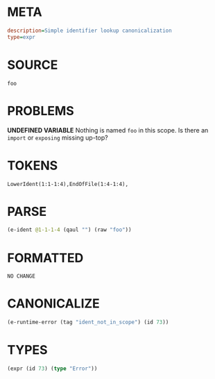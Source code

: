 # META
~~~ini
description=Simple identifier lookup canonicalization
type=expr
~~~
# SOURCE
~~~roc
foo
~~~
# PROBLEMS
**UNDEFINED VARIABLE**
Nothing is named `foo` in this scope.
Is there an `import` or `exposing` missing up-top?

# TOKENS
~~~zig
LowerIdent(1:1-1:4),EndOfFile(1:4-1:4),
~~~
# PARSE
~~~clojure
(e-ident @1-1-1-4 (qaul "") (raw "foo"))
~~~
# FORMATTED
~~~roc
NO CHANGE
~~~
# CANONICALIZE
~~~clojure
(e-runtime-error (tag "ident_not_in_scope") (id 73))
~~~
# TYPES
~~~clojure
(expr (id 73) (type "Error"))
~~~